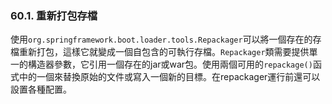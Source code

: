### 60.1. 重新打包存檔

使用`org.springframework.boot.loader.tools.Repackager`可以將一個存在的存檔重新打包，這樣它就變成一個自包含的可執行存檔。`Repackager`類需要提供單一的構造器參數，它引用一個存在的jar或war包。使用兩個可用的`repackage()`函式中的一個來替換原始的文件或寫入一個新的目標。在repackager運行前還可以設置各種配置。
